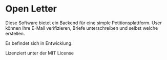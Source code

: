 # Open Letter

Diese Software bietet ein Backend für eine simple Petitionsplattform.
User können Ihre E-Mail verifizieren, Briefe unterschreiben und selbst welche erstellen.

Es befindet sich in Entwicklung.


Lizenziert unter der MIT License